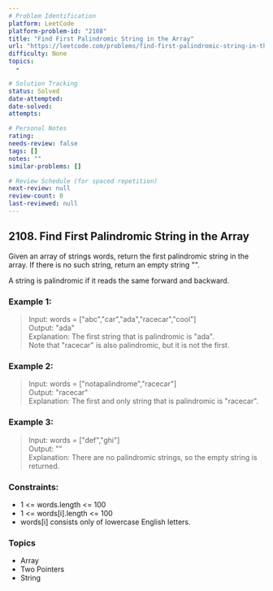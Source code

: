 ```yaml
---
# Problem Identification
platform: LeetCode
platform-problem-id: "2108"
title: "Find First Palindromic String in the Array"
url: "https://leetcode.com/problems/find-first-palindromic-string-in-the-array/"
difficulty: None
topics:
  -

# Solution Tracking
status: Solved
date-attempted:
date-solved:
attempts:

# Personal Notes
rating:
needs-review: false
tags: []
notes: ""
similar-problems: []

# Review Schedule (for spaced repetition)
next-review: null
review-count: 0
last-reviewed: null
---
```


## 2108. Find First Palindromic String in the Array
Given an array of strings words, return the first palindromic string in the array. If there is no such string, return an empty string "".

A string is palindromic if it reads the same forward and backward.

### Example 1:

> Input: words = ["abc","car","ada","racecar","cool"]<br/>
> Output: "ada"<br/>
> Explanation: The first string that is palindromic is "ada".<br/>
> Note that "racecar" is also palindromic, but it is not the first.

### Example 2:

> Input: words = ["notapalindrome","racecar"]<br/>
> Output: "racecar"<br/>
> Explanation: The first and only string that is palindromic is "racecar".

### Example 3:

> Input: words = ["def","ghi"]<br/>
> Output: ""<br/>
> Explanation: There are no palindromic strings, so the empty string is returned.
 

### Constraints:

- 1 <= words.length <= 100<br/>
- 1 <= words[i].length <= 100<br/>
- words[i] consists only of lowercase English letters.

### Topics

- Array
- Two Pointers
- String
